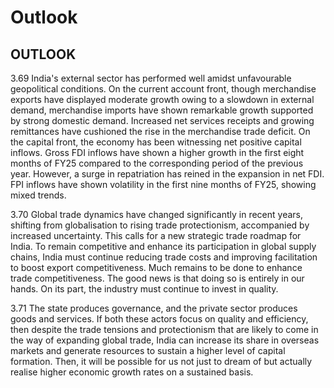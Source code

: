 # Outlook

## OUTLOOK

3.69   India's  external  sector  has  performed  well  amidst  unfavourable  geopolitical conditions. On the current account front, though merchandise exports have displayed moderate  growth  owing  to  a  slowdown  in  external  demand,  merchandise  imports have shown remarkable growth supported by strong domestic demand. Increased net services receipts and growing remittances have cushioned the rise in the merchandise trade deficit. On the capital front, the economy has been witnessing net positive capital inflows. Gross FDI inflows have shown a higher growth in the first eight months of FY25 compared to the corresponding period of the previous year. However, a surge in repatriation has reined in the expansion in net FDI. FPI inflows have shown volatility in the first nine months of FY25, showing mixed trends.

3.70  Global trade dynamics have changed significantly in recent years, shifting from globalisation to rising trade protectionism, accompanied by increased uncertainty. This calls for a new strategic trade roadmap for India. To remain competitive and enhance its participation in global supply chains, India must continue reducing trade costs and improving facilitation to boost export competitiveness. Much remains to be done to enhance trade competitiveness. The good news is that doing so is entirely in our hands. On its part, the industry must continue to invest in quality.

3.71   The state produces governance, and the private sector produces goods and services. If both these actors focus on quality and efficiency, then despite the trade tensions and protectionism that are likely to come in the way of expanding global trade, India can increase its share in overseas markets and generate resources to sustain a higher level of capital formation. Then, it will be possible for us not just to dream of but actually realise higher economic growth rates on a sustained basis.